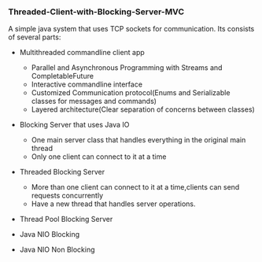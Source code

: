 ### Threaded-Client-with-Blocking-Server-MVC

A simple java system that uses TCP sockets for communication. Its consists of several parts:

* Multithreaded commandline client app
  - Parallel and Asynchronous Programming with Streams and CompletableFuture
  - Interactive commandline interface
  - Customized Communication protocol(Enums and Serializable classes for messages and commands)
  - Layered architecture(Clear separation of concerns between classes)

* Blocking Server that uses Java IO 
  - One main server class that handles everything in the original main thread
  - Only one client can connect to it at a time
  
* Threaded Blocking Server
  - More than one client can connect to it at a time,clients can send requests concurrently
  - Have a new thread that handles server operations.

* Thread Pool Blocking Server

* Java NIO Blocking

* Java NIO Non Blocking

